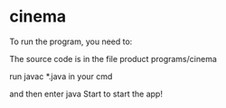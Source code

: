 # cinema
To run the program, you need to:

The source code is in the file product programs/cinema

run javac *.java in your cmd

and then enter java Start to start the app!

